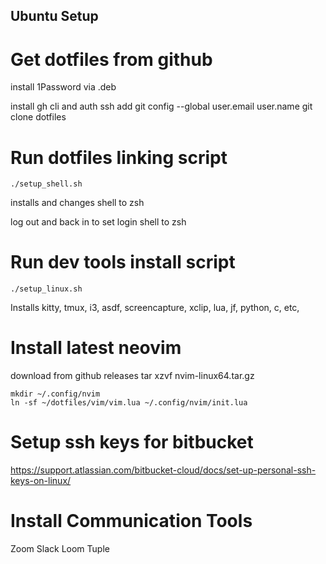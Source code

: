 Ubuntu Setup
---

# Get dotfiles from github

install 1Password via .deb

install gh cli and auth ssh
add git config --global user.email user.name
git clone dotfiles

# Run dotfiles linking script

```
./setup_shell.sh
```

installs and changes shell to zsh

log out and back in to set login shell to zsh


# Run dev tools install script

```
./setup_linux.sh
```

Installs kitty, tmux, i3, asdf, screencapture, xclip, lua, jf, python, c, etc,

# Install latest neovim

download from github releases
tar xzvf nvim-linux64.tar.gz

```
mkdir ~/.config/nvim
ln -sf ~/dotfiles/vim/vim.lua ~/.config/nvim/init.lua
```


# Setup ssh keys for bitbucket

https://support.atlassian.com/bitbucket-cloud/docs/set-up-personal-ssh-keys-on-linux/

# Install Communication Tools

Zoom
Slack
Loom
Tuple

